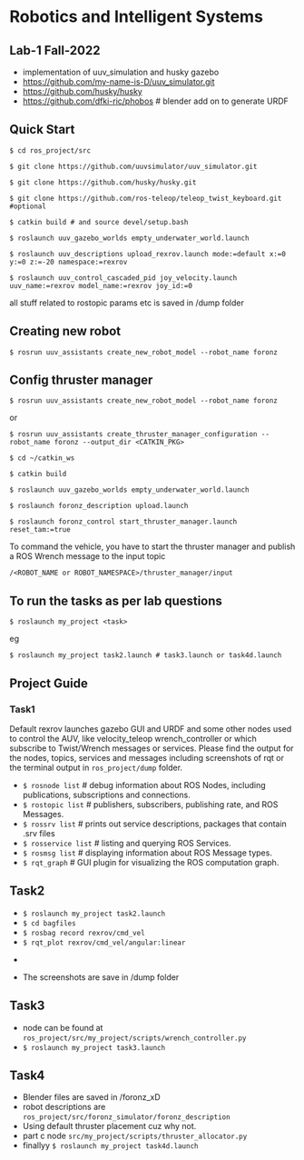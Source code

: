 # Robotics and Intelligent Systems

## Lab-1 Fall-2022

- implementation of uuv_simulation and husky gazebo
- https://github.com/my-name-is-D/uuv_simulator.git
- https://github.com/husky/husky
- https://github.com/dfki-ric/phobos # blender add on to generate URDF

## Quick Start

```$ cd ros_project/src```

```$ git clone https://github.com/uuvsimulator/uuv_simulator.git```

```$ git clone https://github.com/husky/husky.git```

```$ git clone https://github.com/ros-teleop/teleop_twist_keyboard.git #optional```

```$ catkin build # and source devel/setup.bash```

```$ roslaunch uuv_gazebo_worlds empty_underwater_world.launch```

```$ roslaunch uuv_descriptions upload_rexrov.launch mode:=default x:=0 y:=0 z:=-20 namespace:=rexrov```

```$ roslaunch uuv_control_cascaded_pid joy_velocity.launch uuv_name:=rexrov model_name:=rexrov joy_id:=0```

all stuff related to rostopic params etc is saved in /dump folder


## Creating new robot

```$ rosrun uuv_assistants create_new_robot_model --robot_name foronz```

## Config thruster manager

```$ rosrun uuv_assistants create_new_robot_model --robot_name foronz```

or

```$ rosrun uuv_assistants create_thruster_manager_configuration --robot_name foronz --output_dir <CATKIN_PKG>```

```$ cd ~/catkin_ws```

```$ catkin build```

```$ roslaunch uuv_gazebo_worlds empty_underwater_world.launch```

```$ roslaunch foronz_description upload.launch```

```$ roslaunch foronz_control start_thruster_manager.launch reset_tam:=true```

To command the vehicle, you have to start the thruster manager and publish a ROS Wrench message to the input topic

```/<ROBOT_NAME or ROBOT_NAMESPACE>/thruster_manager/input```

## To run the tasks as per lab questions
```$ roslaunch my_project <task>```

eg

```$ roslaunch my_project task2.launch # task3.launch or task4d.launch```

## Project Guide
### Task1
Default rexrov launches gazebo GUI and URDF and some other nodes used to control the AUV, like velocity_teleop wrench_controller or which subscribe to Twist/Wrench messages or services. 
Please find the output for the nodes, topics, services and messages including screenshots of rqt or the terminal output in ```ros_project/dump``` folder.
- ```$ rosnode list``` # debug information about ROS Nodes, including publications, subscriptions and connections.
- ```$ rostopic list``` # publishers, subscribers, publishing rate, and ROS Messages.
- ```$ rossrv list``` # prints out service descriptions, packages that contain .srv files
- ```$ rosservice list``` # listing and querying ROS Services.
- ```$ rosmsg list``` # displaying information about ROS Message types.
- ```$ rqt_graph``` # GUI plugin for visualizing the ROS computation graph.

## Task2
- ```$ roslaunch my_project task2.launch```
- ```$ cd bagfiles```
- ```$ rosbag record rexrov/cmd_vel```
- ```$ rqt_plot rexrov/cmd_vel/angular:linear```
- ```$ rosbag play <bagfile>
- The screenshots are save in /dump folder

## Task3
- node can be found at ```ros_project/src/my_project/scripts/wrench_controller.py```
- ```$ roslaunch my_project task3.launch```

## Task4
- Blender files are saved in /foronz_xD
- robot descriptions are ```ros_project/src/foronz_simulator/foronz_description```
- Using default thruster placement cuz why not. 
- part c node ```src/my_project/scripts/thruster_allocator.py```
- finallyy ```$ roslaunch my_project task4d.launch```

